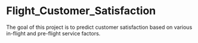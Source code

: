 # Flight_Customer_Satisfaction
The goal of this project is to predict customer satisfaction based on various in-flight and pre-flight service factors.

